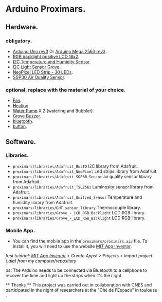# Arduino Proximars.

## Hardware.


### obligatory.

  * [Arduino Uno rev3](https://store.arduino.cc/en-fr/products/arduino-uno-rev3/) Or [Arduino Mega 2560 rev3](https://store.arduino.cc/en-fr/products/arduino-mega-2560-rev3/).
  * [RGB backlight positive LCD 16x2](https://www.adafruit.com/product/398).
  * [I2C Temperature and Humidity Sensor](https://www.adafruit.com/product/5183).
  * [I2C Light Sensor Grove](https://wiki.seeedstudio.com/Grove-Digital_Light_Sensor/).
  * [NeoPixel LED Strip - 30 LEDs](https://www.adafruit.com/product/4801).
  * [SGP30 Air Quality Sensor](https://www.adafruit.com/product/3709).
  
### optional, replace with the material of your choice.

  * [Fan](https://www.adafruit.com/product/3368).
  * [Heating](https://www.adafruit.com/product/1481).
  * [Water Pump](https://www.adafruit.com/product/4546) X 2 (watering and Bubbler).
  * [Grove Buzzer](https://www.lextronic.fr/module-grove-buzzer-107020109-58139.html).
  * [bluetooth](https://www.lextronic.fr/module-grove-ble-dual-model-113020009-39435.html).
  * [button](https://www.lextronic.fr/module-bouton-grove-101020003-28884.html).


## Software.

### Libraries.

* `proximars/libraries/Adafruit_BusIO` I2C library from Adafruit.
* `proximars/libraries/Adafruit_NeoPixel` Led strips library from Adafruit.
* `proximars/libraries/Adafruit_SGP30_Sensor` air quality sensor library from Adafruit.
* `proximars/libraries/Adafruit_TSL2561` Luminosity sensor library from Adafruit.
* `proximars/libraries/Adafruit_Unified_Sensor` Temperature and humidity library from Adafruit.
* `proximars/libraries/DHT_sensor_library` Thermocouple library.
* `proximars/libraries/Grove_-_LCD_RGB_Backlight` LCD RGB library.
* `proximars/libraries/Grove_-_LCD_RGB_Backlight` LCD RGB library.

### Mobile App.

* You can find the mobile app in the `proximars/proximars.aia` file. To install it, you will need to use the website [MIT App Inventor](https://appinventor.mit.edu/).

*fast tutorial: [MIT App Inventor](https://appinventor.mit.edu/) > Create Apps! > Projects > Import project (.aia) from my computer/repository*

ps: The Arduino needs to be connected via Bluetooth to a cellphone to recover the time and light up the strips when it's the night.

** Thanks **
This project was carried out in collaboration with CNES and participated in the night of researchers at the "Cité de l'Espace" in toulouse . 